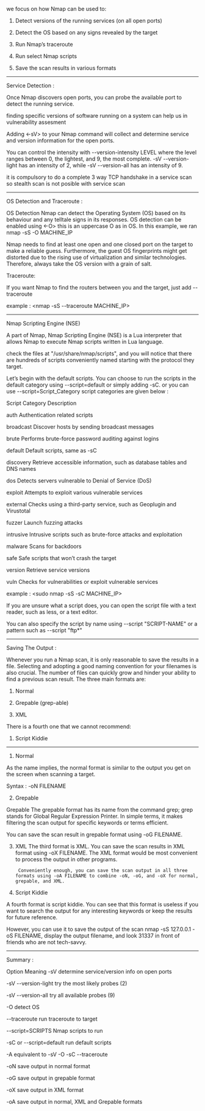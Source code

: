 we focus on how Nmap can be used to:

1. Detect versions of the running services (on all open ports)

2. Detect the OS based on any signs revealed by the target

3. Run Nmap’s traceroute

4. Run select Nmap scripts

5. Save the scan results in various formats

---------

Service Detection : 

Once Nmap discovers open ports, you can probe the available port to detect the running service. 

finding specific versions of software running on a system can help us in vulnerability assesment

Adding <-sV> to your Nmap command will collect and determine service and version information for the open ports. 

You can control the intensity with --version-intensity LEVEL where the level ranges between 0, the lightest, and 9, the most complete. -sV --version-light has an intensity of 2, while -sV --version-all has an intensity of 9.

it is compulsory to do a complete 3 way TCP handshake in a service scan so stealth scan is not posible with service scan 

-------

 OS Detection and Traceroute : 

 OS Detection
Nmap can detect the Operating System (OS) based on its behaviour and any telltale signs in its responses. OS detection can be enabled using <-O> this is an uppercase O as in OS. In this example, we ran nmap -sS -O MACHINE_IP

 Nmap needs to find at least one open and one closed port on the target to make a reliable guess. Furthermore, the guest OS fingerprints might get distorted due to the rising use of virtualization and similar technologies. Therefore, always take the OS version with a grain of salt. 

 Traceroute:

  If you want Nmap to find the routers between you and the target, just add --traceroute

 example : <nmap -sS --traceroute MACHINE_IP>

--------

Nmap Scripting Engine (NSE)

A part of Nmap, Nmap Scripting Engine (NSE) is a Lua interpreter that allows Nmap to execute Nmap scripts written in Lua language. 

check the files at "/usr/share/nmap/scripts", and you will notice that there are hundreds of scripts conveniently named starting with the protocol they target. 

Let’s begin with the default scripts. You can choose to run the scripts in the default category using --script=default or simply adding -sC.
or you can use --script=Script_Category  script categories are given below :


Script Category                   Description

auth                              Authentication related scripts

broadcast                         Discover hosts by sending broadcast messages

brute                             Performs brute-force password auditing against logins

default                           Default scripts, same as -sC

discovery                         Retrieve accessible information, such as database tables and DNS names

dos                               Detects servers vulnerable to Denial of Service (DoS)

exploit                           Attempts to exploit various vulnerable services

external                          Checks using a third-party service, such as Geoplugin and Virustotal

fuzzer                            Launch fuzzing attacks

intrusive                         Intrusive scripts such as brute-force attacks and exploitation

malware                           Scans for backdoors

safe                              Safe scripts that won’t crash the target

version                           Retrieve service versions

vuln                              Checks for vulnerabilities or exploit vulnerable services



example : <sudo nmap -sS -sC MACHINE_IP>

If you are unsure what a script does, you can open the script file with a text reader, such as less, or a text editor. 

You can also specify the script by name using --script "SCRIPT-NAME" or a pattern such as --script "ftp*" 


------------

Saving The Output  :

Whenever you run a Nmap scan, it is only reasonable to save the results in a file. Selecting and adopting a good naming convention for your filenames is also crucial. The number of files can quickly grow and hinder your ability to find a previous scan result. The three main formats are:

1. Normal

2. Grepable (grep-able)

3. XML

There is a fourth one that we cannot recommend:

1. Script Kiddie

--------

1. Normal

As the name implies, the normal format is similar to the output you get on the screen when scanning a target.

Syntax : -oN FILENAME

2. Grepable 

Grepable
The grepable format has its name from the command grep; grep stands for Global Regular Expression Printer. In simple terms, it makes filtering the scan output for specific keywords or terms efficient. 

You can save the scan result in grepable format using -oG FILENAME. 

3. XML
The third format is XML. You can save the scan results in XML format using -oX FILENAME. The XML format would be most convenient to process the output in other programs.

        Conveniently enough, you can save the scan output in all three formats using -oA FILENAME to combine -oN, -oG, and -oX for normal, grepable, and XML.

4. Script Kiddie

A fourth format is script kiddie. You can see that this format is useless if you want to search the output for any interesting keywords or keep the results for future reference.

 However, you can use it to save the output of the scan nmap -sS 127.0.0.1 -oS FILENAME, display the output filename, and look 31337 in front of friends who are not tech-savvy.

-----------

Summary : 

Option                       Meaning
-sV                          determine service/version info on open ports

-sV --version-light          try the most likely probes (2)

-sV --version-all            try all available probes (9)

-O                           detect OS

--traceroute                 run traceroute to target

--script=SCRIPTS             Nmap scripts to run

-sC or --script=default      run default scripts

-A                           equivalent to -sV -O -sC --traceroute

-oN                          save output in normal format

-oG                          save output in grepable format

-oX                          save output in XML format

-oA                          save output in normal, XML and Grepable formats
